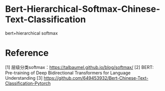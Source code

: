 # Bert-Hierarchical-Softmax-Chinese-Text-Classification
bert+hierarchical softmax






# Reference
[1] 层级分类softmax：https://talbaumel.github.io/blog/softmax/
[2] BERT: Pre-training of Deep Bidirectional Transformers for Language Understanding
[3] https://github.com/649453932/Bert-Chinese-Text-Classification-Pytorch


